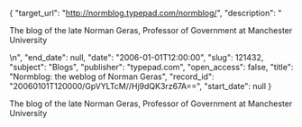 {
  "target_url": "http://normblog.typepad.com/normblog/", 
  "description": "<p>The blog of the late Norman Geras, Professor of Government at Manchester University</p>\n", 
  "end_date": null, 
  "date": "2006-01-01T12:00:00", 
  "slug": 121432, 
  "subject": "Blogs", 
  "publisher": "typepad.com", 
  "open_access": false, 
  "title": "Normblog: the weblog of Norman Geras", 
  "record_id": "20060101T120000/GpVYLTcM//Hj9dQK3rz67A==", 
  "start_date": null
}

<p>The blog of the late Norman Geras, Professor of Government at Manchester University</p>
